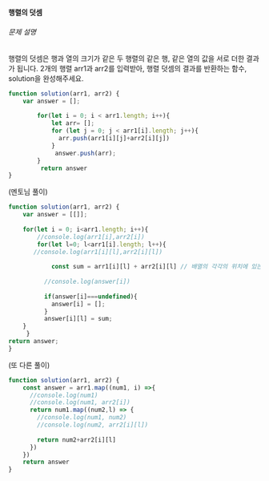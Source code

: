 #### 행렬의 덧셈

###### 문제 설명

행렬의 덧셈은 행과 열의 크기가 같은 두 행렬의 같은 행, 같은 열의 값을 서로 더한 결과가 됩니다. 2개의 행렬 arr1과 arr2를 입력받아, 행렬 덧셈의 결과를 반환하는 함수, solution을 완성해주세요.



```javascript
function solution(arr1, arr2) {
    var answer = [];
    
        for(let i = 0; i < arr1.length; i++){
            let arr= [];
            for (let j = 0; j < arr1[i].length; j++){
              arr.push(arr1[i][j]+arr2[i][j])
            }
             answer.push(arr);
        }
         return answer
}
```

(멘토님 풀이)

```javascript
function solution(arr1, arr2) {
    var answer = [[]];
  
  	for(let i = 0; i<arr1.length; i++){
        //console.log(arr1[i],arr2[i])
        for(let l=0; l<arr1[i].length; l++){
       //console.log(arr1[i][l],arr2[i][l])
      
      		const sum = arr1[i][l] + arr2[i][l] // 배열의 각각의 위치에 있는 정수들을 더한 결과 값을 저장
          
          //console.log(answer[i])
          
          if(answer[i]===undefined){
            answer[i] = [];
          }
          answer[i][l] = sum;
    }
     }
return answer;
}
```

(또 다른 풀이)

```javascript
function solution(arr1, arr2) {
  	const answer = arr1.map((num1, i) =>{
      //console.log(num1)
      //console.log(num1, arr2[i])
      return num1.map((num2,l) => {
        //console.log(num1, num2)
        //console.log(num2, arr2[i][l])
        
        return num2+arr2[i][l]
      })
    })
    return answer
}
```

